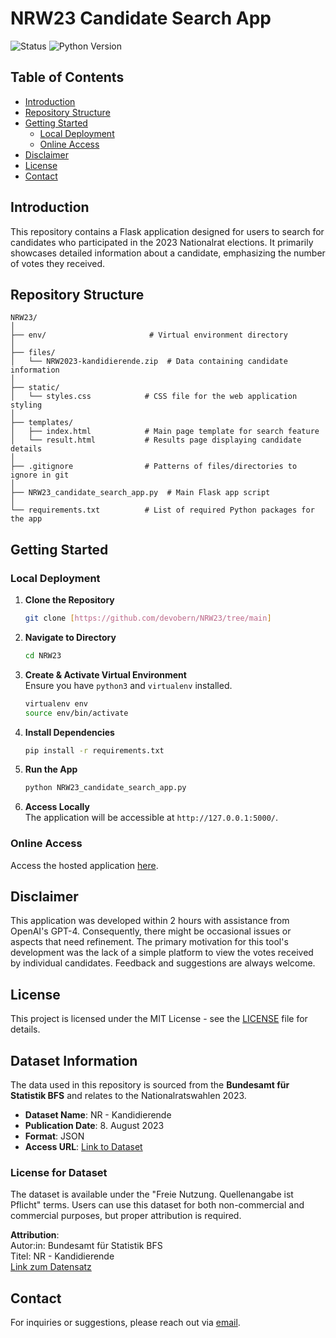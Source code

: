 # NRW23 Candidate Search App

![Status](https://img.shields.io/badge/status-active-success.svg)
![Python Version](https://img.shields.io/badge/python-3.8-blue.svg)

## Table of Contents
- [Introduction](#introduction)
- [Repository Structure](#repository-structure)
- [Getting Started](#getting-started)
  - [Local Deployment](#local-deployment)
  - [Online Access](#online-access)
- [Disclaimer](#disclaimer)
- [License](#license)
- [Contact](#contact)

## Introduction
This repository contains a Flask application designed for users to search for candidates who participated in the 2023 Nationalrat elections. It primarily showcases detailed information about a candidate, emphasizing the number of votes they received.

## Repository Structure
```
NRW23/
│
├── env/                       # Virtual environment directory
│
├── files/
│   └── NRW2023-kandidierende.zip  # Data containing candidate information
│
├── static/
│   └── styles.css            # CSS file for the web application styling
│
├── templates/
│   ├── index.html            # Main page template for search feature
│   └── result.html           # Results page displaying candidate details
│
├── .gitignore                # Patterns of files/directories to ignore in git
│
├── NRW23_candidate_search_app.py  # Main Flask app script
│
└── requirements.txt          # List of required Python packages for the app
```

## Getting Started

### Local Deployment

1. **Clone the Repository**
   ```bash
   git clone [https://github.com/devobern/NRW23/tree/main]
   ```

2. **Navigate to Directory**
   ```bash
   cd NRW23
   ```

3. **Create & Activate Virtual Environment**  
   Ensure you have `python3` and `virtualenv` installed. 
   ```bash
   virtualenv env
   source env/bin/activate
   ```

4. **Install Dependencies**
   ```bash
   pip install -r requirements.txt
   ```

5. **Run the App**
   ```bash
   python NRW23_candidate_search_app.py
   ```

6. **Access Locally**  
   The application will be accessible at `http://127.0.0.1:5000/`.

### Online Access
Access the hosted application [here](https://devobern.pythonanywhere.com/).

## Disclaimer
This application was developed within 2 hours with assistance from OpenAI's GPT-4. Consequently, there might be occasional issues or aspects that need refinement. The primary motivation for this tool's development was the lack of a simple platform to view the votes received by individual candidates. Feedback and suggestions are always welcome.

## License
This project is licensed under the MIT License - see the [LICENSE](LICENSE) file for details.

## Dataset Information

The data used in this repository is sourced from the **Bundesamt für Statistik BFS** and relates to the Nationalratswahlen 2023. 

- **Dataset Name**: NR - Kandidierende
- **Publication Date**: 8. August 2023
- **Format**: JSON
- **Access URL**: [Link to Dataset](https://ogd-stadtveinofp-app.ch/v4/ogd-sc/1-7-02-NRW2023-kandidierende.json)

### License for Dataset

The dataset is available under the "Freie Nutzung. Quellenangabe ist Pflicht" terms. Users can use this dataset for both non-commercial and commercial purposes, but proper attribution is required.

**Attribution**:  
Autor:in: Bundesamt für Statistik BFS  
Titel: NR - Kandidierende  
[Link zum Datensatz](https://opendata.swiss/de/dataset/eidg-wahlen-2023/resource/1cd03e48-bb87-4d89-825b-84ccd32a0b83)

## Contact
For inquiries or suggestions, please reach out via [email](mailto:nationalratswahlen23_app.px0na@passmail.net).
```